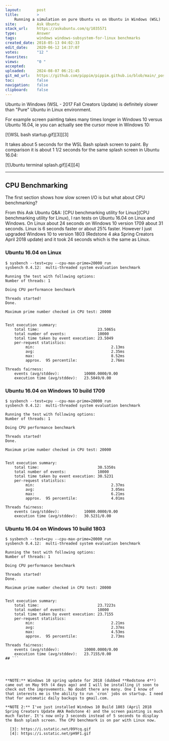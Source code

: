 ```yaml
---
layout:       post
title:        >
    Running a simulation on pure Ubuntu vs on Ubuntu in Windows (WSL)
site:         Ask Ubuntu
stack_url:    https://askubuntu.com/q/1035571
type:         Answer
tags:         windows windows-subsystem-for-linux benchmarks
created_date: 2018-05-13 04:02:33
edit_date:    2020-06-12 14:37:07
votes:        "12 "
favorites:    
views:        "0 "
accepted:     
uploaded:     2024-08-07 06:21:45
git_md_url:   https://github.com/pippim/pippim.github.io/blob/main/_posts/2018/2018-05-13-Running-a-simulation-on-pure-Ubuntu-vs-on-Ubuntu-in-Windows-_WSL_.md
toc:          false
navigation:   false
clipboard:    false
---
```


Ubuntu in Windows (WSL - 2017 Fall Creators Update) is definitely slower than "Pure" Ubuntu in Linux environment.

For example screen painting takes many times longer in Windows 10 versus Ubuntu 16.04, ie you can actually see the cursor move in Windows 10:

[![WSL bash startup.gif][3]][3]

It takes about 5 seconds for the WSL Bash splash screen to paint. By comparison it is about 1 1/2 seconds for the same splash screen in Ubuntu 16.04:

[![Ubuntu terminal splash.gif][4]][4]


----------

## CPU Benchmarking

The first section shows how slow screen I/O is but what about CPU benchmarking?

From this Ask Ubuntu Q&A: [CPU benchmarking utility for Linux](CPU benchmarking utility for Linux), I ran tests on Ubuntu 16.04 on Linux and Windows. On Linux about 24 seconds on Windows 10 version 1709 about 31 seconds. Linux is 6 seconds faster or about 25% faster. However I just upgraded Windows 10 to version 1803 (Redstone 4 aka Spring Creators April 2018 update) and it took 24 seconds which is the same as Linux.

### Ubuntu 16.04 on Linux

``` 
$ sysbench --test=cpu --cpu-max-prime=20000 run
sysbench 0.4.12:  multi-threaded system evaluation benchmark

Running the test with following options:
Number of threads: 1

Doing CPU performance benchmark

Threads started!
Done.

Maximum prime number checked in CPU test: 20000


Test execution summary:
    total time:                          23.5065s
    total number of events:              10000
    total time taken by event execution: 23.5049
    per-request statistics:
         min:                                  2.13ms
         avg:                                  2.35ms
         max:                                  8.52ms
         approx.  95 percentile:               2.76ms

Threads fairness:
    events (avg/stddev):           10000.0000/0.00
    execution time (avg/stddev):   23.5049/0.00
```

### Ubuntu 16.04 on Windows 10 build 1709

``` 
$ sysbench --test=cpu --cpu-max-prime=20000 run
sysbench 0.4.12:  multi-threaded system evaluation benchmark

Running the test with following options:
Number of threads: 1

Doing CPU performance benchmark

Threads started!
Done.

Maximum prime number checked in CPU test: 20000


Test execution summary:
    total time:                          30.5350s
    total number of events:              10000
    total time taken by event execution: 30.5231
    per-request statistics:
         min:                                  2.37ms
         avg:                                  3.05ms
         max:                                  6.21ms
         approx.  95 percentile:               4.01ms

Threads fairness:
    events (avg/stddev):           10000.0000/0.00
    execution time (avg/stddev):   30.5231/0.00
```


### Ubuntu 16.04 on Windows 10 build 1803

``` 
$ sysbench --test=cpu --cpu-max-prime=20000 run
sysbench 0.4.12:  multi-threaded system evaluation benchmark

Running the test with following options:
Number of threads: 1

Doing CPU performance benchmark

Threads started!
Done.

Maximum prime number checked in CPU test: 20000


Test execution summary:
    total time:                          23.7223s
    total number of events:              10000
    total time taken by event execution: 23.7155
    per-request statistics:
         min:                                  2.21ms
         avg:                                  2.37ms
         max:                                  4.53ms
         approx.  95 percentile:               2.73ms

Threads fairness:
    events (avg/stddev):           10000.0000/0.00
    execution time (avg/stddev):   23.7155/0.00
## ```




**NOTE:** Windows 10 spring update for 2018 (dubbed **Redstone 4**) came out on May 9th (4 days ago) and I will be installing it soon to check out the improvements. No doubt there are many. One I know of that interests me is the ability to run `cron` jobs on startup. I need that for automatic daily backups to gmail.com.

**NOTE 2:** I've just installed Windows 10 Build 1803 (April 2018 Spring Creators Update AKA Redstone 4) and the screen painting is much much faster. It's now only 3 seconds instead of 5 seconds to display the Bash splash screen. The CPU benchmark is on par with Linux now.

  [3]: https://i.sstatic.net/09Ycq.gif
  [4]: https://i.sstatic.net/pH9F1.gif


